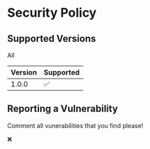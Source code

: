 # Security Policy

## Supported Versions

All

| Version | Supported          |
| ------- | ------------------ |
| 1.0.0   | :white_check_mark: |

## Reporting a Vulnerability

Comment all vunerabilities that you find please!
 
:x:
